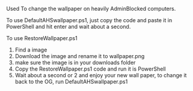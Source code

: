 Used To change the wallpaper on heavily AdminBlocked computers.

To use DefaultAHSwallpaper.ps1, just copy the code and paste it in PowerShell and hit enter and wait about a second.


To use RestoreWallpaper.ps1
1. Find a image
2. Download the image and rename it to wallpaper.png
3. make sure the image is in your downloads folder
4. Copy the RestoreWallpaper.ps1 code and run it is PowerShell
5. Wait about a second or 2 and enjoy your new wall paper, to change it back to the OG, run DefaultAHSwallpaper.ps1
